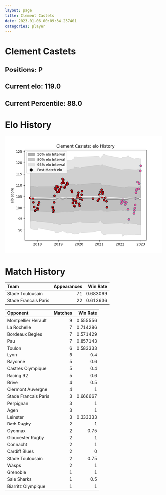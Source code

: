 ```yaml
---  
layout: page  
title: Clement Castets  
date: 2023-01-06 00:09:34.237401  
categories: player  
---
```

# Clement Castets

## Positions: P

## Current elo: 119.0

## Current Percentile: 88.0

# Elo History


![elo history](history_ClementCastets.png)
# Match History


| Team                 |   Appearances |   Win Rate |
|:---------------------|--------------:|-----------:|
| Stade Toulousain     |            71 |   0.683099 |
| Stade Francais Paris |            22 |   0.613636 |

| Opponent             |   Matches |   Win Rate |
|:---------------------|----------:|-----------:|
| Montpellier Herault  |         9 |   0.555556 |
| La Rochelle          |         7 |   0.714286 |
| Bordeaux Begles      |         7 |   0.571429 |
| Pau                  |         7 |   0.857143 |
| Toulon               |         6 |   0.583333 |
| Lyon                 |         5 |   0.4      |
| Bayonne              |         5 |   0.6      |
| Castres Olympique    |         5 |   0.4      |
| Racing 92            |         5 |   0.6      |
| Brive                |         4 |   0.5      |
| Clermont Auvergne    |         4 |   1        |
| Stade Francais Paris |         3 |   0.666667 |
| Perpignan            |         3 |   1        |
| Agen                 |         3 |   1        |
| Leinster             |         3 |   0.333333 |
| Bath Rugby           |         2 |   1        |
| Oyonnax              |         2 |   0.75     |
| Gloucester Rugby     |         2 |   1        |
| Connacht             |         2 |   1        |
| Cardiff Blues        |         2 |   0        |
| Stade Toulousain     |         2 |   0.75     |
| Wasps                |         2 |   1        |
| Grenoble             |         1 |   1        |
| Sale Sharks          |         1 |   0.5      |
| Biarritz Olympique   |         1 |   1        |